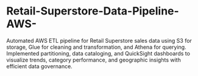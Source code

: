# Retail-Superstore-Data-Pipeline-AWS-
Automated AWS ETL pipeline for Retail Superstore sales data using S3 for storage, Glue for cleaning and transformation, and Athena for querying. Implemented partitioning, data cataloging, and QuickSight dashboards to visualize trends, category performance, and geographic insights with efficient data governance.
